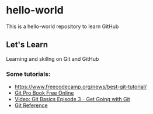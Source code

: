 # hello-world
This is a hello-world repository to learn GitHub

## Let's Learn
Learning and skillng on Git and GitHub

### Some tutorials:
* https://www.freecodecamp.org/news/best-git-tutorial/
* [Git Pro Book Free Online](https://git-scm.com/book/en/v2)
* [Video: Git Basics Episode 3 - Get Going with Git](https://git-scm.com/video/get-going)
* [Git Reference](https://git-scm.com/docs)


